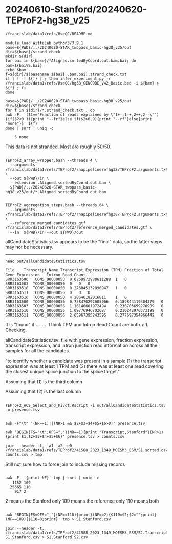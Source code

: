 
#	20240610-Stanford/20240620-TEProF2-hg38_v25



```
/francislab/data1/refs/RseQC/README.md 
```

```
module load WitteLab python3/3.9.1
base=${PWD}/../20240620-STAR_twopass_basic-hg38_v25/out
dir=${base}/strand_check
mkdir ${dir}
for bai in ${base}/*Aligned.sortedByCoord.out.bam.bai; do
bam=${bai%%.bai}
echo $bam
f=${dir}/$(basename ${bai} .bam.bai).strand_check.txt
if [ ! -f ${f} ] ; then infer_experiment.py -r /francislab/data1/refs/RseQC/hg38_GENCODE_V42_Basic.bed -i ${bam} > ${f} ; fi
done
```

```
base=${PWD}/../20240620-STAR_twopass_basic-hg38_v25/out
dir=${base}/strand_check
for f in ${dir}/*.strand_check.txt ; do
awk -F: '($1=="Fraction of reads explained by \"1+-,1-+,2++,2--\""){if($2<0.1){print "--fr"}else if($2>0.9){print "--rf"}else{print "none"}}' ${f}
done | sort | uniq -c
```


```
    5 none
```

This data is not stranded. Most are roughly 50/50.









```

TEProF2_array_wrapper.bash --threads 4 \
  --arguments /francislab/data1/refs/TEProf2/rnapipelinerefhg38/TEProF2.arguments.txt \
  --out ${PWD}/in \
  --extension .Aligned.sortedByCoord.out.bam \
  ${PWD}/../20240620-STAR_twopass_basic-hg38_v25/out/*.Aligned.sortedByCoord.out.bam

```



```

TEProF2_aggregation_steps.bash --threads 64 \
  --arguments /francislab/data1/refs/TEProf2/rnapipelinerefhg38/TEProF2.arguments.txt \
  --reference_merged_candidates_gtf /francislab/data1/refs/TEProf2/reference_merged_candidates.gtf \
  --in  ${PWD}/in --out ${PWD}/out

```



allCandidateStatistics.tsv appears to be the "final" data, so the latter steps may not be necessary.









---




```
head out/allCandidateStatistics.tsv 

File	Transcript_Name	Transcript Expression (TPM)	Fraction of Total Gene Expression	Intron Read Count
SRR3163500	TCONS_00000050	0.0269972980611288	1	0
SRR3163503	TCONS_00000050	0	0	0
SRR3163510	TCONS_00000050	0.276845132896947	1	0
SRR3163511	TCONS_00000050	0	0	0
SRR3163516	TCONS_00000050	4.28646182016811	1	0
SRR3163500	TCONS_00000056	0.758470292685066	0.189844119304379	0
SRR3163503	TCONS_00000056	1.16140601972494	0.230703659270909	0
SRR3163510	TCONS_00000056	1.09776946702687	0.216242970373199	0
SRR3163511	TCONS_00000056	2.65967395243595	0.277697354966442	0

```


It is "found" if ......... I think TPM and Intron Read Count are both > 1. Checking.

allCandidateStatistics.tsv: file with gene expression, fraction expression, transcript expression, and intron junction read information across all the samples for all the candidates.

"to identify whether a candidate was present in a sample (1) the transcript expression was at least 1 TPM and (2) there was at least one read covering the closest unique splice junction to the splice target."

Assuming that (1) is the third column

Assuming that (2) is the last column



```

TEProF2_ACS_Select_and_Pivot.Rscript -i out/allCandidateStatistics.tsv -o presence.tsv

```



```

awk -F"\t" '(NR==1)||(NR>1 && $2+$3+$4+$5+$6>0)' presence.tsv

awk 'BEGIN{FS="\t";OFS=","}(NR==1){print "Transcript,Stanford"}(NR>1){print $1,$2+$3+$4+$5+$6}' presence.tsv > counts.csv

join --header -t, -a1 -a2 -e0 /francislab/data1/refs/TEProf2/41588_2023_1349_MOESM3_ESM/S1.sorted.csv counts.csv > tmp

```

Still not sure how to force join to include missing records

```

awk -F, '{print NF}' tmp | sort | uniq -c
   1152 109
  25665 110
    917 2

```

2 means the Stanford only
109 means the reference only
110 means both


```

awk 'BEGIN{FS=OFS=","}(NF==110){print}(NF==2){$110=$2;$2="";print}(NF==109){$110=0;print}' tmp > S1.Stanford.csv

join --header -t, /francislab/data1/refs/TEProf2/41588_2023_1349_MOESM3_ESM/S2.TranscriptIDs.txt S1.Stanford.csv > S1.Stanford.S2.csv

```







